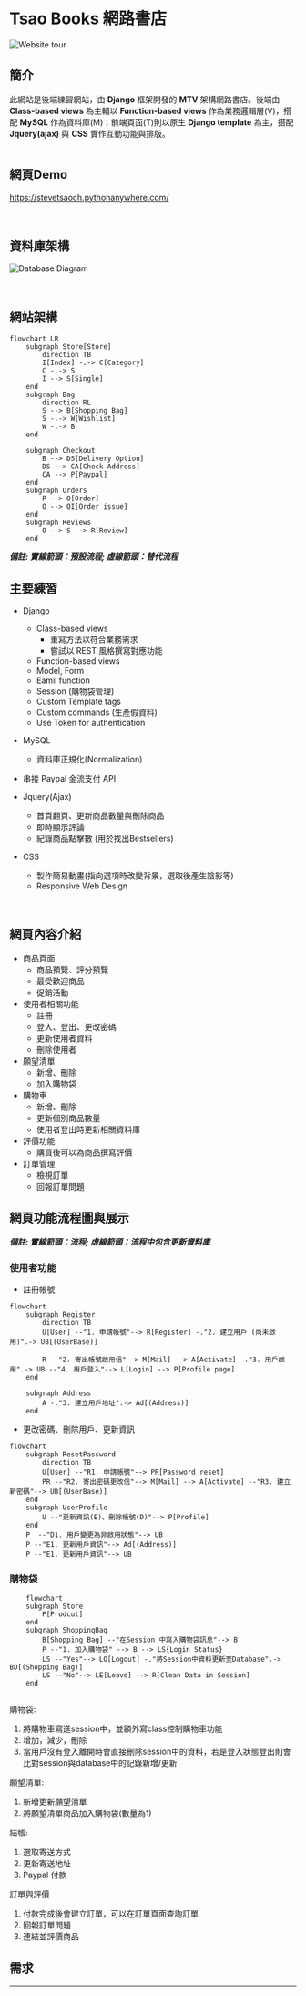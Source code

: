 # Tsao Books 網路書店

![Website tour](readme_figures/Website_tour.gif)

## 簡介

此網站是後端練習網站，由 <b>Django</b> 框架開發的 <b>MTV</b> 架構網路書店。後端由 <b>Class-based views</b> 為主輔以 <b>Function-based views</b> 作為業務邏輯層(V)，搭配 <b>MySQL</b> 作為資料庫(M)；前端頁面(T)則以原生 <b>Django template</b> 為主，搭配 <b>Jquery(ajax)</b> 與 <b>CSS</b> 實作互動功能與排版。
<br>
<br>

## 網頁Demo

<https://stevetsaoch.pythonanywhere.com/>

<br>

## 資料庫架構

![Database Diagram](readme_figures/Databases_diagram.png)

<br>

## 網站架構

```mermaid
flowchart LR
    subgraph Store[Store]
        direction TB
        I[Index] -.-> C[Category]
        C -.-> S
        I --> S[Single]
    end
    subgraph Bag
        direction RL
        S --> B[Shopping Bag]
        S -.-> W[Wishlist] 
        W -.-> B
    end

    subgraph Checkout
        B --> DS[Delivery Option]
        DS --> CA[Check Address]
        CA --> P[Paypal]
    end
    subgraph Orders
        P --> O[Order]
        O --> OI[Order issue]
    end
    subgraph Reviews
        O --> S --> R[Review]
    end    
```

__*備註: 實線箭頭：預設流程; 虛線箭頭：替代流程*__
<br>

## 主要練習

- Django
  - Class-based views
    - 重寫方法以符合業務需求
    - 嘗試以 REST 風格撰寫對應功能
  - Function-based views
  - Model, Form
  - Eamil function
  - Session (購物袋管理)
  - Custom Template tags
  - Custom commands (生產假資料)
  - Use Token for authentication

- MySQL
  - 資料庫正規化(Normalization)

- 串接 Paypal 金流支付 API

- Jquery(Ajax)
  - 首頁翻頁、更新商品數量與刪除商品
  - 即時顯示評論
  - 紀錄商品點擊數 (用於找出Bestsellers)

- CSS
  - 製作簡易動畫(指向選項時改變背景，選取後產生陰影等)
  - Responsive Web Design
<br>

## 網頁內容介紹

- 商品頁面
  - 商品預覽、評分預覽
  - 最受歡迎商品
  - 促銷活動
- 使用者相關功能
  - 註冊
  - 登入、登出、更改密碼
  - 更新使用者資料
  - 刪除使用者
- 願望清單
  - 新增、刪除
  - 加入購物袋
- 購物車
  - 新增、刪除
  - 更新個別商品數量
  - 使用者登出時更新相關資料庫
- 評價功能
  - 購買後可以為商品撰寫評價
- 訂單管理
  - 檢視訂單
  - 回報訂單問題

## 網頁功能流程圖與展示

__*備註: 實線箭頭：流程; 虛線箭頭：流程中包含更新資料庫*__

### 使用者功能

- 註冊帳號

```mermaid
flowchart
    subgraph Register
        direction TB
        U[User] --"1. 申請帳號"--> R[Register] -."2. 建立用戶 (尚未啟用)".-> UB[(UserBase)]
        
        R --"2. 寄出帳號啟用信"--> M[Mail] --> A[Activate] -."3. 用戶啟用".-> UB --"4. 用戶登入"--> L[Login] --> P[Profile page]
    end

    subgraph Address
        A -."3. 建立用戶地址".-> Ad[(Address)]
    end
```

- 更改密碼、刪除用戶、更新資訊

```mermaid
flowchart
    subgraph ResetPassword
        direction TB
        U[User] --"R1. 申請帳號"--> PR[Password reset]
        PR --"R2. 寄出密碼更改信"--> M[Mail] --> A[Activate] --"R3. 建立新密碼"--> UB[(UserBase)]
    end
    subgraph UserProfile
        U --"更新資訊(E)、刪除帳號(D)"--> P[Profile]
    end
    P  --"D1. 用戶變更為非啟用狀態"--> UB 
    P --"E1. 更新用戶資訊"--> Ad[(Address)]
    P --"E1. 更新用戶資訊"--> UB
```

### 購物袋

```mermaid
    flowchart
    subgraph Store
        P[Prodcut] 
    end
    subgraph ShoppingBag
        B[Shopping Bag] --"在Session 中寫入購物袋訊息"--> B
        P --"1. 加入購物袋" --> B --> LS{Login Status}
        LS --"Yes"--> LO[Logout] -."將Session中資料更新至Database".-> BD[(Shopping Bag)]
        LS --"No"--> LE[Leave] --> R[Clean Data in Session]
    end


```

購物袋:

1. 將購物車寫進session中，並額外寫class控制購物車功能
2. 增加，減少，刪除
3. 當用戶沒有登入離開時會直接刪除session中的資料，若是登入狀態登出則會比對session與database中的記錄新增/更新

願望清單:

1. 新增更新願望清單
2. 將願望清單商品加入購物袋(數量為1)

結帳:

1. 選取寄送方式
2. 更新寄送地址
3. Paypal 付款

訂單與評價

1. 付款完成後會建立訂單，可以在訂單頁面查詢訂單
2. 回報訂單問題
3. 連結並評價商品

## 需求

---
